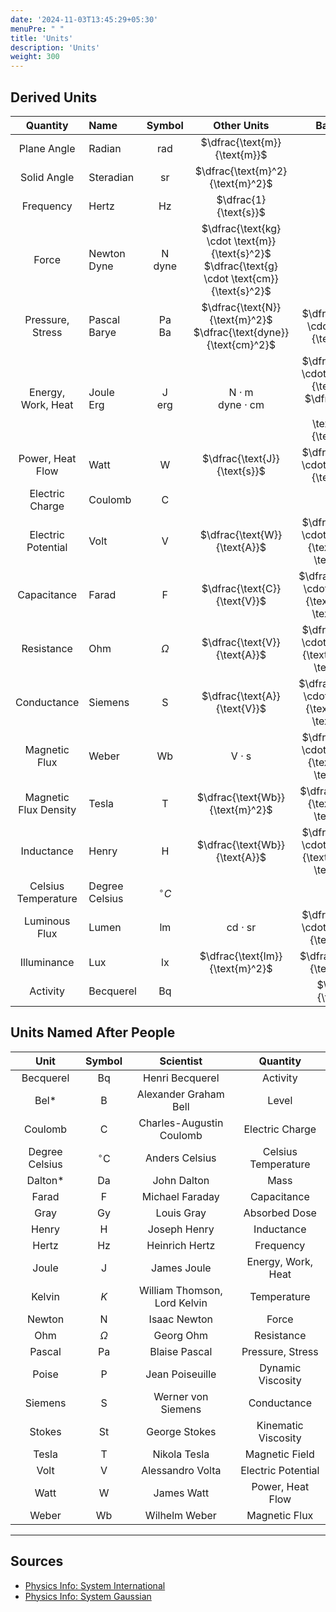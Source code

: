```yaml
---
date: '2024-11-03T13:45:29+05:30'
menuPre: " "
title: 'Units'
description: 'Units'
weight: 300
---
```


## Derived Units

|       Quantity        | Name              |             Symbol             |                                              Other Units                                               |                                               Base Units                                               |
| :-------------------: | :---------------- | :----------------------------: | :----------------------------------------------------------------------------------------------------: | :----------------------------------------------------------------------------------------------------: |
|      Plane Angle      | Radian            |          $\text{rad}$          |                                      $\dfrac{\text{m}}{\text{m}}$                                      |                                                                                                        |
|      Solid Angle      | Steradian         |          $\text{sr}$           |                                    $\dfrac{\text{m}^2}{\text{m}^2}$                                    |                                                                                                        |
|       Frequency       | Hertz             |          $\text{Hz}$           |                                         $\dfrac{1}{\text{s}}$                                          |                                                                                                        |
|         Force         | Newton <br> Dyne  | $\text{N}$  <br> $\text{dyne}$ | $\dfrac{\text{kg} \cdot \text{m}}{\text{s}^2}$   <br>   $\dfrac{\text{g} \cdot \text{cm}}{\text{s}^2}$ |                                                                                                        |
|   Pressure, Stress    | Pascal <br> Barye | $\text{Pa}$  <br> $\text{Ba}$  |                                     $\dfrac{\text{N}}{\text{m}^2}$ <br> $\dfrac{\text{dyne}}{\text{cm}^2}$                                    |                             $\dfrac{\text{kg} \cdot \text{m}}{\text{s}^2}$                             |
|  Energy, Work, Heat   | Joule <br> Erg    |  $\text{J}$ <br> $\text{erg}$  |                      $\text{N} \cdot \text{m}$ <br> $\text{dyne} \cdot \text{cm}$                      | $\dfrac{\text{kg} \cdot \text{m}^2}{\text{s}^2}$ <br> $\dfrac{\text{g} \cdot \text{cm}^2}{\text{s}^2}$ |
|   Power, Heat Flow    | Watt              |           $\text{W}$           |                                      $\dfrac{\text{J}}{\text{s}}$                                      |                            $\dfrac{\text{kg} \cdot \text{m}^2}{\text{s}^3}$                            |
|    Electric Charge    | Coulomb           |           $\text{C}$           |                                                                                                        |                                       $\text{A} \cdot \text{s}$                                        |
|  Electric Potential   | Volt              |           $\text{V}$           |                                      $\dfrac{\text{W}}{\text{A}}$                                      |                    $\dfrac{\text{kg} \cdot \text{m}^2}{\text{A} \cdot \text{s}^3}$                     |
|      Capacitance      | Farad             |           $\text{F}$           |                                      $\dfrac{\text{C}}{\text{V}}$                                      |                   $\dfrac{\text{A}^2 \cdot \text{s}^4}{\text{kg} \cdot \text{m}^2}$                    |
|      Resistance       | Ohm               |            $\Omega$            |                                      $\dfrac{\text{V}}{\text{A}}$                                      |                   $\dfrac{\text{kg} \cdot \text{m}^2}{\text{A}^2 \cdot \text{s}^3}$                    |
|      Conductance      | Siemens           |           $\text{S}$           |                                      $\dfrac{\text{A}}{\text{V}}$                                      |                   $\dfrac{\text{A}^2 \cdot \text{s}^3}{\text{kg} \cdot \text{m}^2}$                    |
|     Magnetic Flux     | Weber             |          $\text{Wb}$           |                                       $\text{V} \cdot \text{s}$                                        |                    $\dfrac{\text{kg} \cdot \text{m}^2}{\text{A} \cdot \text{s}^2}$                     |
| Magnetic Flux Density | Tesla             |           $\text{T}$           |                                    $\dfrac{\text{Wb}}{\text{m}^2}$                                     |                             $\dfrac{\text{kg}}{\text{A} \cdot \text{s}^2}$                             |
|      Inductance       | Henry             |           $\text{H}$           |                                     $\dfrac{\text{Wb}}{\text{A}}$                                      |                   $\dfrac{\text{kg} \cdot \text{m}^2}{\text{A}^2 \cdot \text{s}^2}$                    |
|  Celsius Temperature  | Degree Celsius    |         ${}^{\circ} C$         |                                                                                                        |                                                  $K$                                                   |
|     Luminous Flux     | Lumen             |          $\text{lm}$           |                                      $\text{cd} \cdot \text{sr}$                                       |                            $\dfrac{\text{cd} \cdot \text{m}^2}{\text{m}^2}$                            |
|      Illuminance      | Lux               |          $\text{lx}$           |                                    $\dfrac{\text{lm}}{\text{m}^2}$                                     |                                    $\dfrac{\text{cd}}{\text{m}^2}$                                     |
|       Activity        | Becquerel         |          $\text{Bq}$           |                                                                                                        |                                         $\dfrac{1}{\text{s}}$                                          |

## Units Named After People

|      Unit      |        Symbol         |          Scientist           |      Quantity       |
| :------------: | :-------------------: | :--------------------------: | :-----------------: |
|   Becquerel    |      $\text{Bq}$      |       Henri Becquerel        |      Activity       |
|      Bel*      |      $\text{B}$       |    Alexander Graham Bell     |        Level        |
|    Coulomb     |      $\text{C}$       |   Charles-Augustin Coulomb   |   Electric Charge   |
| Degree Celsius | ${}^{\circ} \text{C}$ |        Anders Celsius        | Celsius Temperature |
|    Dalton*     |      $\text{Da}$      |         John Dalton          |        Mass         |
|     Farad      |      $\text{F}$       |       Michael Faraday        |     Capacitance     |
|      Gray      |      $\text{Gy}$      |          Louis Gray          |    Absorbed Dose    |
|     Henry      |      $\text{H}$       |         Joseph Henry         |     Inductance      |
|     Hertz      |      $\text{Hz}$      |        Heinrich Hertz        |      Frequency      |
|     Joule      |      $\text{J}$       |         James Joule          | Energy, Work, Heat  |
|     Kelvin     |          $K$          | William Thomson, Lord Kelvin |     Temperature     |
|     Newton     |      $\text{N}$       |         Isaac Newton         |        Force        |
|      Ohm       |       $\Omega$        |          Georg Ohm           |     Resistance      |
|     Pascal     |      $\text{Pa}$      |        Blaise Pascal         |  Pressure, Stress   |
|     Poise      |      $\text{P}$       |       Jean Poiseuille        |  Dynamic Viscosity  |
|    Siemens     |      $\text{S}$       |      Werner von Siemens      |     Conductance     |
|     Stokes     |      $\text{St}$      |        George Stokes         | Kinematic Viscosity |
|     Tesla      |      $\text{T}$       |         Nikola Tesla         |   Magnetic Field    |
|      Volt      |      $\text{V}$       |       Alessandro Volta       | Electric Potential  |
|      Watt      |      $\text{W}$       |          James Watt          |  Power, Heat Flow   |
|     Weber      |      $\text{Wb}$      |        Wilhelm Weber         |    Magnetic Flux    |

---

## Sources

- [Physics Info: System International](https://physics.info/system-international/)
- [Physics Info: System Gaussian](https://physics.info/system-gaussian/)